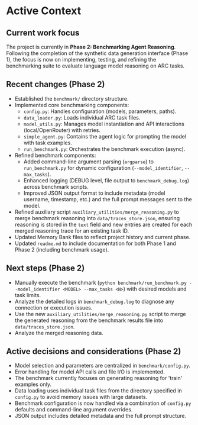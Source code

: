 # Active Context

## Current work focus

The project is currently in **Phase 2: Benchmarking Agent Reasoning**. Following the completion of the synthetic data generation interface (Phase 1), the focus is now on implementing, testing, and refining the benchmarking suite to evaluate language model reasoning on ARC tasks.

## Recent changes (Phase 2)

*   Established the `benchmark/` directory structure.
*   Implemented core benchmarking components:
    *   `config.py`: Handles configuration (models, parameters, paths).
    *   `data_loader.py`: Loads individual ARC task files.
    *   `model_utils.py`: Manages model instantiation and API interactions (local/OpenRouter) with retries.
    *   `simple_agent.py`: Contains the agent logic for prompting the model with task examples.
    *   `run_benchmark.py`: Orchestrates the benchmark execution (async).
*   Refined benchmark components:
    *   Added command-line argument parsing (`argparse`) to `run_benchmark.py` for dynamic configuration (`--model_identifier`, `--max_tasks`).
    *   Enhanced logging (DEBUG level, file output to `benchmark_debug.log`) across benchmark scripts.
    *   Improved JSON output format to include metadata (model username, timestamp, etc.) and the full prompt messages sent to the model.
*   Refined auxiliary script `auxiliary_utilities/merge_reasoning.py` to merge benchmark reasoning into `data/traces_store.json`, ensuring reasoning is stored in the `text` field and new entries are created for each merged reasoning trace for an existing task ID.
*   Updated Memory Bank files to reflect project history and current phase.
*   Updated `readme.md` to include documentation for both Phase 1 and Phase 2 (including benchmark usage).

## Next steps (Phase 2)

*   Manually execute the benchmark (`python benchmark/run_benchmark.py --model_identifier <MODEL> --max_tasks <N>`) with desired models and task limits.
*   Analyze the detailed logs in `benchmark_debug.log` to diagnose any connection or execution issues.
*   Use the new `auxiliary_utilities/merge_reasoning.py` script to merge the generated reasoning from the benchmark results file into `data/traces_store.json`.
*   Analyze the merged reasoning data.

## Active decisions and considerations (Phase 2)

*   Model selection and parameters are centralized in `benchmark/config.py`.
*   Error handling for model API calls and file I/O is implemented.
*   The benchmark currently focuses on generating reasoning for 'train' examples only.
*   Data loading uses individual task files from the directory specified in `config.py` to avoid memory issues with large datasets.
*   Benchmark configuration is now handled via a combination of `config.py` defaults and command-line argument overrides.
*   JSON output includes detailed metadata and the full prompt structure.
